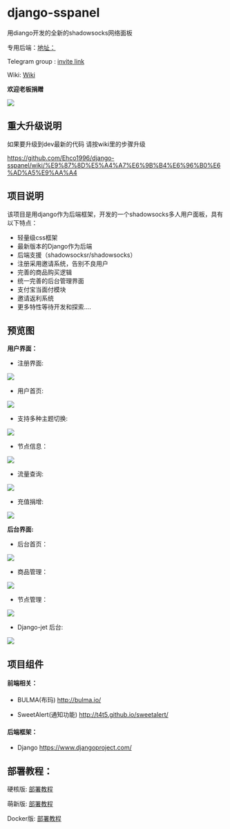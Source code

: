 # django-sspanel
用diango开发的全新的shadowsocks网络面板

专用后端：[地址：](https://github.com/Ehco1996/shadowsocksr)

Telegram group : [invite link](https://t.me/Ehcobreakwa11)

Wiki: [Wiki](https://github.com/Ehco1996/django-sspanel/wiki)

**欢迎老板捐赠**

![](http://opj9lh0x4.bkt.clouddn.com/17-12-20/62343859.jpg)

## 重大升级说明
如果要升级到dev最新的代码
请按wiki里的步骤升级

https://github.com/Ehco1996/django-sspanel/wiki/%E9%87%8D%E5%A4%A7%E6%9B%B4%E6%96%B0%E6%AD%A5%E9%AA%A4

## 项目说明

该项目是用django作为后端框架，开发的一个shadowsocks多人用户面板，具有以下特点：

* 轻量级css框架
* 最新版本的Django作为后端
* 后端支援（shadowsocksr/shadowsocks）
* 注册采用邀请系统，告别不良用户
* 完善的商品购买逻辑
* 统一完善的后台管理界面
* 支付宝当面付模块
* 邀请返利系统
* 更多特性等待开发和探索....

## 预览图

**用户界面：**

* 注册界面:

![](http://opj9lh0x4.bkt.clouddn.com/18-1-20/21920210.jpg)

* 用户首页:

![](http://opj9lh0x4.bkt.clouddn.com/18-1-20/44962964.jpg)


* 支持多种主题切换:

![](http://opj9lh0x4.bkt.clouddn.com/18-4-7/37704064.jpg)

* 节点信息：

![](http://opj9lh0x4.bkt.clouddn.com/18-1-20/12404617.jpg)

* 流量查询:

![](http://opj9lh0x4.bkt.clouddn.com/18-1-20/23097796.jpg)


* 充值捐增:

![](http://opj9lh0x4.bkt.clouddn.com/18-1-20/84610707.jpg)



**后台界面:**

* 后台首页：

![](http://opj9lh0x4.bkt.clouddn.com/17-10-25/23766206.jpg)

* 商品管理：

![](http://opj9lh0x4.bkt.clouddn.com/17-9-17/76575609.jpg)

* 节点管理：

![](http://opj9lh0x4.bkt.clouddn.com/17-9-17/12003054.jpg)


* Django-jet 后台:

![](http://opj9lh0x4.bkt.clouddn.com/18-4-7/67402906.jpg)

## 项目组件

#### 前端相关：

* BULMA(布玛) <http://bulma.io/>

* SweetAlert(通知功能) <http://t4t5.github.io/sweetalert/>

#### 后端框架：

* Django  <https://www.djangoproject.com/>


## 部署教程：

硬核版: [部署教程](https://github.com/Ehco1996/django-sspanel/wiki/%E9%9D%A2%E6%9D%BF%E9%83%A8%E7%BD%B2)

萌新版: [部署教程](https://github.com/Ehco1996/django-sspanel/wiki/%E9%9D%A2%E6%9D%BF%E5%AE%89%E8%A3%85%E6%95%99%E7%A8%8B-%E8%90%8C%E6%96%B0%E7%89%88)

Docker版: [部署教程](https://github.com/Ehco1996/django-sspanel/wiki/%E5%88%A9%E7%94%A8Dokcer-%E4%B8%80%E9%94%AE%E5%AE%89%E8%A3%85)
